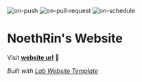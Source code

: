 
  ![on-push](../../actions/workflows/on-push.yaml/badge.svg)
  ![on-pull-request](../../actions/workflows/on-pull-request.yaml/badge.svg)
  ![on-schedule](../../actions/workflows/on-schedule.yaml/badge.svg)

  # NoethRin's Website

  Visit **[website url](#)** 🚀

  _Built with [Lab Website Template](https://greene-lab.gitbook.io/lab-website-template-docs)_
